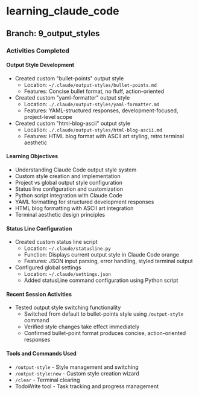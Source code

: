 # learning_claude_code

## Branch: 9_output_styles

### Activities Completed

#### Output Style Development
- Created custom "bullet-points" output style
  - Location: `~/.claude/output-styles/bullet-points.md`
  - Features: Concise bullet format, no fluff, action-oriented
- Created custom "yaml-formatter" output style
  - Location: `./.claude/output-styles/yaml-formatter.md`
  - Features: YAML-structured responses, development-focused, project-level scope
- Created custom "html-blog-ascii" output style
  - Location: `./.claude/output-styles/html-blog-ascii.md`
  - Features: HTML blog format with ASCII art styling, retro terminal aesthetic

#### Learning Objectives
- Understanding Claude Code output style system
- Custom style creation and implementation
- Project vs global output style configuration
- Status line configuration and customization
- Python script integration with Claude Code
- YAML formatting for structured development responses
- HTML blog formatting with ASCII art integration
- Terminal aesthetic design principles

#### Status Line Configuration
- Created custom status line script
  - Location: `~/.claude/statusline.py`
  - Function: Displays current output style in Claude Code orange
  - Features: JSON input parsing, error handling, styled terminal output
- Configured global settings
  - Location: `~/.claude/settings.json`
  - Added statusLine command configuration using Python script

#### Recent Session Activities
- Tested output style switching functionality
  - Switched from default to bullet-points style using `/output-style` command
  - Verified style changes take effect immediately
  - Confirmed bullet-point format produces concise, action-oriented responses

#### Tools and Commands Used
- `/output-style` - Style management and switching
- `/output-style:new` - Custom style creation wizard
- `/clear` - Terminal clearing
- TodoWrite tool - Task tracking and progress management